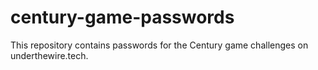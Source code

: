 # century-game-passwords
This repository contains passwords for the Century game challenges on underthewire.tech.
